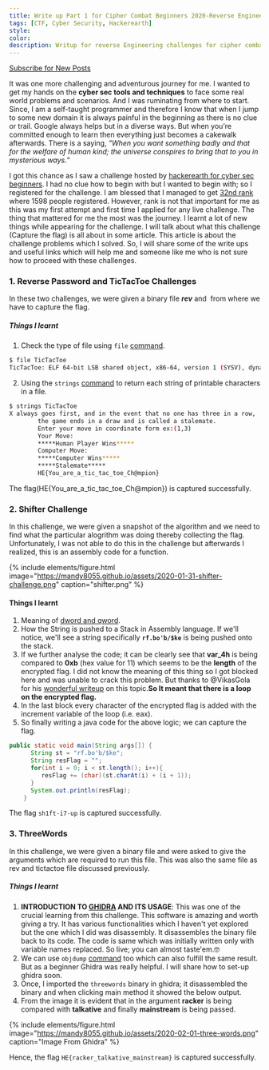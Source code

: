 ```yaml
---
title: Write up Part 1 for Cipher Combat Beginners 2020-Reverse Engineering
tags: [CTF, Cyber Security, Hackerearth]
style: 
color: 
description: Writup for reverse Engineering challenges for cipher combat ctf held on 22 january 2020.
---
```

<a class="text-center" href="https://feedburner.google.com/fb/a/mailverify?uri=Mandy8055&amp;loc=en_US" onclick="window.open(this.href, 'subscribe',
    'left=20,top=20,width=500,height=500,toolbar=1,resizable=0'); return false;">Subscribe for New Posts</a>

It was one more challenging and adventurous journey for me. I wanted to get my hands on the **cyber sec tools and techniques** to face some real world problems and scenarios. And I was ruminating from where to start. Since, I am a self-taught programmer and therefore I know that when I jump to some new domain it is always painful in the beginning as there is no clue or trail. Google always helps but in a diverse ways. But when you’re committed enough to learn then everything just becomes a cakewalk afterwards. There is a saying, _"When you want something badly and that for the welfare of human kind; the universe conspires to bring that to you in mysterious ways.”_

I got this chance as I saw a challenge hosted by [hackerearth for cyber sec beginners](https://ciphercombatforbeginners.hackerearth.com/). I had no clue how to begin with but I wanted to begin with; so I registered for the challenge. I am blessed that I managed to get [32nd rank](https://cybersec.hackerearth.com/users/1285) where 1598 people registered. However, rank is not that important for me as this was my first attempt and first time I applied for any live challenge. The thing that mattered for me the most was the journey. I learnt a lot of new things while appearing for the challenge. I will talk about what this challenge (Capture the flag) is all about in some article. This article is about the challenge problems which I solved. So, I will share some of the write ups and useful links which will help me and someone like me who is not sure how to proceed with these challenges.

### 1. Reverse Password and TicTacToe Challenges
In these two challenges, we were given a binary file **_rev_** and  from where we have to capture the flag.
##### Things I learnt
1. Check the type of file using `file` [command](https://www.computerhope.com/unix/ufile.htm).
```bash
$ file TicTacToe 
TicTacToe: ELF 64-bit LSB shared object, x86-64, version 1 (SYSV), dynamically linked, interpreter /lib64/ld-linux-x86-64.so.2, for GNU/Linux 3.2.0, BuildID[sha1]=b0ab92b6d5cf556d432de814dc8e7ab26b3974da, not stripped
```
2. Using the `strings` [command](http://www.linfo.org/strings.html) to return each string of printable characters in a file.
```bash
$ strings TicTacToe
X always goes first, and in the event that no one has three in a row,
        the game ends in a draw and is called a stalemate.
        Enter your move in coordinate form ex:(1,3) 
        Your Move: 
        *****Human Player Wins*****
        Computer Move: 
        *****Computer Wins*****
        *****Stalemate*****
        HE{You_are_a_tic_tac_toe_Ch@mpion}
```
The flag(HE{You_are_a_tic_tac_toe_Ch@mpion}) is captured successfully.

### 2. Shifter Challenge
In this challenge, we were given a snapshot of the algorithm and we need to find what the particular alogrithm was doing thereby collecting the flag. Unfortunately, I was not able to do this in the challenge but afterwards I realized, this is an assembly code for a function.

{% include elements/figure.html image="https://mandy8055.github.io/assets/2020-01-31-shifter-challenge.png" caption="shifter.png" %}

#### Things I learnt

1. Meaning of [dword and qword](https://en.wikipedia.org/wiki/Word_(computer_architecture)).
2. How the String is pushed to a Stack in Assembly language. If we'll notice, we'll see a string specifically **`rf.bo'b/$ke`** is being pushed onto the stack.
3. If we further analyse the code; it can be clearly see that **var_4h** is being compared to **0xb** (hex value for 11) which seems to be the **length** of the encrypted flag. I did not know the meaning of this thing so I got blocked here and was unable to crack this problem. But thanks to @VikasGola for his [wonderful writeup](https://vikasgola.github.io/blog/cipher-combat-beginners-2020) on this topic.**So It meant that there is a loop on the encrypted flag.**
4. In the last block every character of the encrypted flag is added with the increment variable of the loop (i.e. eax).
5. So finally writing a java code for the above logic; we can capture the flag.

```java
public static void main(String args[]) {
      String st = "rf.bo'b/$ke";
      String resFlag = "";
      for(int i = 0; i < st.length(); i++){
         resFlag += (char)(st.charAt(i) + (i + 1));
      }
      System.out.println(resFlag);
    }
```
The flag `sh1ft-i7-up` is captured successfully.
### 3. ThreeWords
In this challenge, we were given a binary file and were asked to give the arguments which are required to run this file. This was also the same file as rev and tictactoe file discussed previously.

##### Things I learnt
1. **INTRODUCTION TO [GHIDRA](https://github.com/NationalSecurityAgency/ghidra) AND ITS USAGE**: This was one of the crucial learning from this challenge. This software is amazing and worth giving a try. It has various functionalities which I haven't yet explored but the one which I did was disassembly. It disassembles the binary file back to its code. The code is same which was initially written only with variable names replaced. So live; you can almost taste'em.:nerd_face:
2. We can use `objdump` [command](https://linux.101hacks.com/unix/objdump/) too which can also fulfill the same result. But as a beginner Ghidra was really helpful. I will share how to set-up ghidra soon.
3. Once, I imported the `threewords` binary in ghidra; it disassembled the binary and when clicking main method it showed the below output.
4. From the image it is evident that in the argument **racker** is being compared with **talkative** and finally **mainstream** is being passed.

{% include elements/figure.html image="https://mandy8055.github.io/assets/2020-02-01-three-words.png" caption="Image From Ghidra" %}

Hence, the flag `HE{racker_talkative_mainstream}` is captured successfully.
  